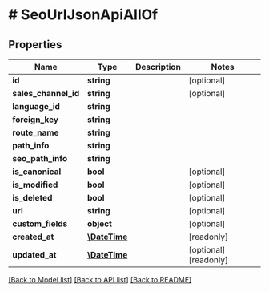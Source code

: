 # # SeoUrlJsonApiAllOf

## Properties

Name | Type | Description | Notes
------------ | ------------- | ------------- | -------------
**id** | **string** |  | [optional]
**sales_channel_id** | **string** |  | [optional]
**language_id** | **string** |  |
**foreign_key** | **string** |  |
**route_name** | **string** |  |
**path_info** | **string** |  |
**seo_path_info** | **string** |  |
**is_canonical** | **bool** |  | [optional]
**is_modified** | **bool** |  | [optional]
**is_deleted** | **bool** |  | [optional]
**url** | **string** |  | [optional]
**custom_fields** | **object** |  | [optional]
**created_at** | [**\DateTime**](\DateTime.md) |  | [readonly]
**updated_at** | [**\DateTime**](\DateTime.md) |  | [optional] [readonly]

[[Back to Model list]](../../README.md#models) [[Back to API list]](../../README.md#endpoints) [[Back to README]](../../README.md)
